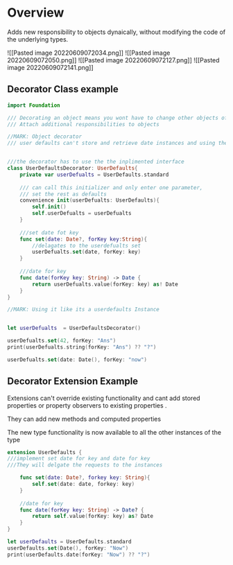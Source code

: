 # Overview
Adds new responsibility to objects dynaically, without modifying the code of the underlying types. 

![[Pasted image 20220609072034.png]]
![[Pasted image 20220609072050.png]]
![[Pasted image 20220609072127.png]]
![[Pasted image 20220609072141.png]]

## Decorator Class example
``` Swift
import Foundation

/// Decorating an object means you wont have to change other objects of the same type
/// Attach additional responsibilities to objects

//MARK: Object decorator
/// user defaults can't store and retrieve date instances and using the decorator pattern here were able to add that funcitonallity


///the decorator has to use the the inplimented interface
class UserDefaultsDecorator: UserDefaults{
    private var userDefualts = UserDefaults.standard
    
    /// can call this initializer and only enter one parameter,
    /// set the rest as defaults
    convenience init(userDefualts: UserDefaults){
        self.init()
        self.userDefualts = userDefualts
    }
    
    ///set date fot key
    func set(date: Date?, forKey key:String){
        //delagates to the userdefualts set
        userDefualts.set(date, forKey: key)
    }
    
    ///date for key
    func date(forKey key: String) -> Date {
        return userDefualts.value(forKey: key) as! Date
    }
}

//MARK: Using it like its a userdefaults Instance


let userDefualts  = UserDefaultsDecorator()

userDefualts.set(42, forKey: "Ans")
print(userDefualts.string(forKey: "Ans") ?? "?")

userDefualts.set(date: Date(), forKey: "now")


```

## Decorator Extension Example
Extensions can't override existing functionality and cant add stored properties or property observers to existing properties .

They can add new methods and computed properties

The new type functionality is now available to all the other instances of the type

``` Swift
extension UserDefaults {
///implement set date for key and date for key
///They will delgate the requests to the instances

    func set(date: Date?, forkey key: String){
        self.set(date: date, forkey: key)
    }
    
    //date for key
    func date(forKey key: String) -> Date? {
        return self.value(forKey: key) as? Date
    }
}

let userDefaults = UserDefaults.standard
userDefaults.set(Date(), forKey: "Now")
print(userDefaults.date(forKey: "Now") ?? "?")

```